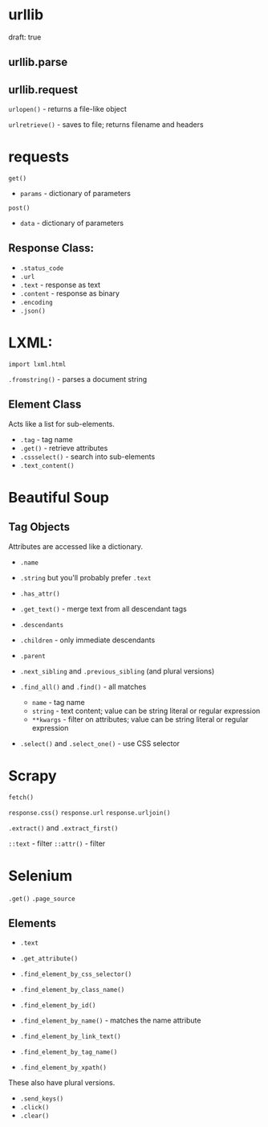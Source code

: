 # urllib
draft: true

## urllib.parse

## urllib.request

`urlopen()` - returns a file-like object

`urlretrieve()` - saves to file; returns filename and headers

# requests

`get()`

- `params` - dictionary of parameters

`post()`

- `data` - dictionary of parameters

## Response Class:

- `.status_code`
- `.url`
- `.text` - response as text
- `.content` - response as binary
- `.encoding`
- `.json()`

# LXML:

```
import lxml.html
```

`.fromstring()` - parses a document string

## Element Class

Acts like a list for sub-elements.

- `.tag` - tag name
- `.get()` - retrieve attributes
- `.cssselect()` - search into sub-elements
- `.text_content()`

# Beautiful Soup

## Tag Objects

Attributes are accessed like a dictionary.

- `.name`
- `.string` but you'll probably prefer `.text`
- `.has_attr()`
- `.get_text()` - merge text from all descendant tags


- `.descendants`
- `.children` - only immediate descendants


- `.parent`


- `.next_sibling` and `.previous_sibling` (and plural versions)


- `.find_all()` and `.find()` - all matches

    - `name` - tag name
    - `string` - text content; value can be string literal or regular expression
    - `**kwargs` - filter on attributes; value can be string literal or regular expression

- `.select()` and `.select_one()` - use CSS selector

# Scrapy

`fetch()`

`response.css()`
`response.url`
`response.urljoin()`

`.extract()` and `.extract_first()`

`::text` - filter
`::attr()` - filter

# Selenium

`.get()`
`.page_source`

## Elements

- `.text`
- `.get_attribute()`

- `.find_element_by_css_selector()`
- `.find_element_by_class_name()`
- `.find_element_by_id()`
- `.find_element_by_name()` - matches the name attribute
- `.find_element_by_link_text()`
- `.find_element_by_tag_name()`
- `.find_element_by_xpath()`

These also have plural versions.

- `.send_keys()`
- `.click()`
- `.clear()`